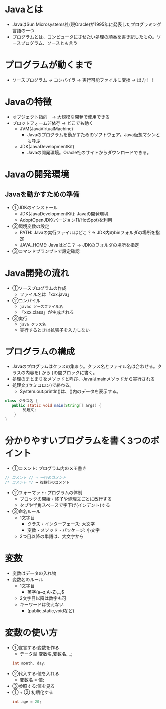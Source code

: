 # Javaとは
- JavaはSun Microsystems社(現Oracle)が1995年に発表したプログラミング言語の一つ
- プログラムとは、コンピュータにさせたい処理の順番を書き記したもの。ソースプログラム、ソースとも言う

# プログラムが動くまで
- ソースプログラム → コンパイラ → 実行可能ファイルに変換 → 出力！！

# Javaの特徴
- オブジェクト指向　→ 大規模な開発で使用できる
- プロットフォーム非依存 → どこでも動く
    - JVM(JavaVirtualMachine)
        - Javaのプログラムを動かすためのソフトウェア。Java仮想マシンとも呼ぶ
    - JDK(JavaDevelopmentKit)
        - Javaの開発環境。Oracle社のサイトからダウンロードできる。


# Javaの開発環境
## Javaを動かすための準備
- ①JDKのインストール
    - JDK(JavaDevelopmentKit): Javaの開発環境
    - AdoptOpenJDK(バージョン11/HotSpot)を利用
- ②環境変数の設定
    - PATH: Javaの実行ファイルはどこ？→ JDK内のbinフォルダの場所を指定
    - JAVA_HOME: Javaはどこ？ → JDKのフォルダの場所を指定
- ③コマンドプランプトで設定確認

# Java開発の流れ
- ①ソースプログラムの作成
    - ファイル名は「xxx.java」
- ②コンパイル
    - ```javac ソースファイル名```
    - 「xxx.class」が生成される　
- ③実行
    - ```java クラス名```
    - 実行するときは拡張子を入力しない

# プログラムの構成
- Javaのプログラムはクラスの集まり。クラス名とファイル名は合わせる。クラスの内容を{ から }の間ブロックに書く。
- 処理のまとまりをメソッドと呼び、Javaはmainメソッドから実行される
- 処理文;(セミコロン)で終わる。
    - System.out.println()は、()内のデータを表示する。
``` java
class クラス名 {
   public static void main(String[] args) {
        処理文;
    }
}
```

# 分かりやすいプログラムを書く3つのポイント
- ①コメント: プログラム内のメモ書き
``` java
// コメント // → 一行のコメント
/* コメント */ → 複数行のコメント
```
- ②フォーマット: プログラムの体制
    - ブロックの開始・終了や処理文ごとに改行する
    - タブや半角スペースで字下げ(インデント)する
- ③命名ルール
    - 1文字目
        - クラス・インターフェース: 大文字
        - 変数・メソッド・パッケージ: 小文字
    - 2つ目以降の単語は、大文字から

# 変数
- 変数はデータの入れ物
- 変数名のルール
    - 1文字目
        - 英字(a~z,A~Z),_,$
    - 2文字目以降は数字も可
    - キーワードは使えない
        - (public,static,voidなど)
# 変数の使い方
- ①宣言する:変数を作る
    - データ型 変数名,変数名....;
    ``` java
    int month, day;
    ```
- ②代入する:値を入れる
    - 変数名 = 値;
- ③参照する:値を見る
- ① + ② 初期化する
    ```java
    int age = 20;
    ```